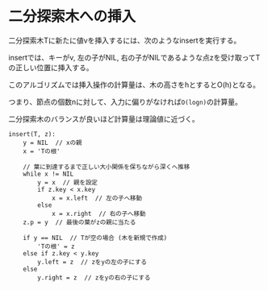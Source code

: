 # 二分探索木への挿入

二分探索木Tに新たに値vを挿入するには、次のようなinsertを実行する。

insertでは、キーがv, 左の子がNIL, 右の子がNILであるような点zを受け取ってTの正しい位置に挿入する。

このアルゴリズムでは挿入操作の計算量は、木の高さをhとするとO(h)となる。

つまり、節点の個数nに対して、入力に偏りがなければ`O(logn)`の計算量。

二分探索木のバランスが良いほど計算量は理論値に近づく。

```
insert(T, z):
    y = NIL  // xの親
    x = 'Tの根'
    
    // 葉に到達するまで正しい大小関係を保ちながら深くへ推移
    while x != NIL
        y = x  // 親を設定
        if z.key < x.key
            x = x.left  // 左の子へ移動
        else
            x = x.right  // 右の子へ移動
    z.p = y  // 最後の葉がzの親に当たる
    
    if y == NIL  // Tが空の場合 (木を新規で作成)
        'Tの根' = z
    else if z.key < y.key
        y.left = z  // zをyの左の子にする
    else
        y.right = z  // zをyの右の子にする
```